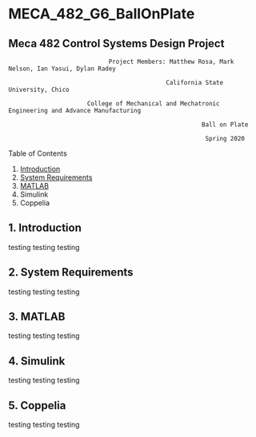 # MECA_482_G6_BallOnPlate
##                                              Meca 482 Control Systems Design Project

                                Project Members: Matthew Rosa, Mark Nelson, Ian Yasui, Dylan Radey

                                                California State University, Chico

                          College of Mechanical and Mechatronic Engineering and Advance Manufacturing

                                                          Ball on Plate

                                                           Spring 2020

Table of Contents
1. [Introduction](https://github.com/mrosa3/G6-BallOnPlate/blob/main/README.md#1-introduction)
2. [System Requirements](https://github.com/mrosa3/G6-BallOnPlate/blob/main/README.md#2-system-requirements)
3. [MATLAB](https://github.com/mrosa3/G6-BallOnPlate/blob/main/README.md#3-matlab)
4. Simulink
5. Coppelia

## 1. Introduction
testing testing testing

## 2. System Requirements
testing testing testing

## 3. MATLAB
testing testing testing

## 4. Simulink
testing testing testing

## 5. Coppelia
testing testing testing
